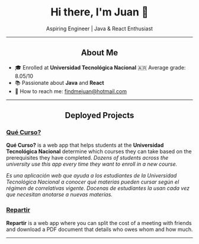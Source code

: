 <h1 align="center">Hi there, I'm Juan 👋</h1>
<p align="center">Aspiring Engineer | Java & React Enthusiast</p>
<hr/>
<h2 align="center">About Me</h2>
<ul>
  <li>🎓 Enrolled at <b>Universidad Tecnológica Nacional</b> 🇦🇷 Average grade: 8.05/10</li>
  <li>📚 Passionate about <b>Java</b> and <b>React</b></li>
  <li>📧 How to reach me: <a href="mailto:findmejuan@hotmail.com">findmejuan@hotmail.com</a></li>
</ul>
<hr/>
<h2 align="center">Deployed Projects</h2>
<h3><a href="https://que-curso-juanliendo-brunovir.vercel.app/">Qué Curso?</a></h3>
<p>
  <b>Qué Curso?</b> is a web app that helps students at the <b>Universidad Tecnológica Nacional</b> determine which courses they can take based on the prerequisites they have completed.
  <i>Dozens of students across the university use this app every time they want to enroll in a new course.</i>
</p>
<p>
  <i>Es una aplicación web que ayuda a los estudiantes de la Universidad Tecnológica Nacional a conocer qué materias pueden cursar según el régimen de correlativas vigente. 
  Docenas de estudiantes la usan cada vez que necesitan anotarse a nuevas materias.</i>
</p>
<h3><a href="https://juan-lien-do.github.io/repartir/">Repartir</a></h3>
<p>
  <b>Repartir</b> is a web app where you can split the cost of a meeting with friends and download a PDF document that details who owes whom and how much.
</p>
<hr/>
